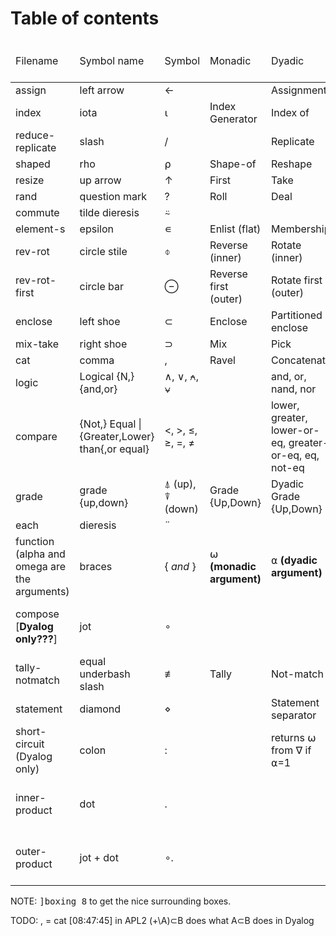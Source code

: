 <h1>Table of contents</h1>

<table>
  <thead>
    <tr>
      <td>Filename</td>
      <td>Symbol name</td>
      <td>Symbol</td>
      <td>Monadic</td>
      <td>Dyadic</td>
      <td>Operator <i>(higher-order)</i></td>
    </tr>
  </thead>
  <tbody>
    <tr>
      <td>assign</td>
      <td>left arrow</td>
      <td>←</td>
      <td></td>
      <td>Assignment</td>
      <td></td>
    </tr>
    <tr>
      <td>index</td>
      <td>iota</td>
      <td>⍳</td>
      <td>Index Generator</td>
      <td>Index of</td>
      <td></td>
    </tr>
    <tr>
      <td>reduce-replicate</td>
      <td>slash</td>
      <td>/</td>
      <td></td>
      <td>Replicate</td>
      <td>Reduce</td>
    </tr>
    <tr>
      <td>shaped</td>
      <td>rho</td>
      <td>⍴</td>
      <td>Shape-of</td>
      <td>Reshape</td>
      <td></td>
    </tr>
    <tr>
      <td>resize</td>
      <td>up arrow</td>
      <td>↑</td>
      <td>First</td>
      <td>Take</td>
      <td></td>
    </tr>
    <tr>
      <td>rand</td>
      <td>question mark</td>
      <td>?</td>
      <td>Roll</td>
      <td>Deal</td>
      <td></td>
    </tr>
    <tr>
      <td>commute</td>
      <td>tilde dieresis</td>
      <td>⍨</td>
      <td></td>
      <td></td>
      <td>Commute</td>
    </tr>
    <tr>
      <td>element-s</td>
      <td>epsilon</td>
      <td>∊</td>
      <td>Enlist (flat)</td>
      <td>Membership</td>
      <td></td>
    </tr>
    <tr>
      <td>rev-rot</td>
      <td>circle stile</td>
      <td>⌽</td>
      <td>Reverse (inner)</td>
      <td>Rotate (inner)</td>
      <td></td>
    </tr>
    <tr>
      <td>rev-rot-first</td>
      <td>circle bar</td>
      <td>⊖</td>
      <td>Reverse first (outer)</td>
      <td>Rotate first (outer)</td>
      <td></td>
    </tr>
    <tr>
      <td>enclose</td>
      <td>left shoe</td>
      <td>⊂</td>
      <td>Enclose</td>
      <td>Partitioned enclose</td>
      <td></td>
    </tr>
    <tr>
      <td>mix-take</td>
      <td>right shoe</td>
      <td>⊃</td>
      <td>Mix</td>
      <td>Pick</td>
      <td></td>
    </tr>
    <tr>
      <td>cat</td>
      <td>comma</td>
      <td>,</td>
      <td>Ravel</td>
      <td>Concatenate</td>
      <td></td>
    </tr>
    <tr>
      <td>logic</td>
      <td>Logical {N,}{and,or}</td>
      <td>∧, ∨, ⍲, ⍱</td>
      <td></td>
      <td>and, or, nand, nor</td>
      <td></td>
    </tr>
    <tr>
      <td>compare</td>
      <td>{Not,} Equal | {Greater,Lower} than{,or equal}</td>
      <td><, >, ≤, ≥, =, ≠</td>
      <td></td>
      <td>lower, greater, lower-or-eq, greater-or-eq, eq, not-eq</td>
      <td></td>
    </tr>
    <tr>
      <td>grade</td>
      <td>grade {up,down}</td>
      <td>⍋ (up), ⍒ (down)</td>
      <td>Grade {Up,Down}</td>
      <td>Dyadic Grade {Up,Down}</td>
      <td></td>
    </tr>
    <tr>
      <td>each</td>
      <td>dieresis</td>
      <td>¨</td>
      <td></td>
      <td></td>
      <td>Each</td>
    </tr>
    <tr>
      <td>function (alpha and omega are the arguments)</td>
      <td>braces</td>
      <td>{ <i>and</i> }</td>
      <td>⍵ <b>(monadic argument)</b></td>
      <td>⍺ <b>(dyadic argument)</b></td>
      <td>Function</td>
    </tr>
    <tr>
      <td>compose [<b>Dyalog only???</b>]</td>
      <td>jot</td>
      <td>∘</td>
      <td></td>
      <td></td>
      <td>Monadic compose (e.g.: ⍴∘⍴)</td>
    </tr>
    <tr>
      <td>tally-notmatch</td>
      <td>equal underbash slash</td>
      <td>≢</td>
      <td>Tally</td>
      <td>Not-match</td>
      <td></td>
    </tr>
    <tr>
      <td>statement</td>
      <td>diamond</td>
      <td>⋄</td>
      <td></td>
      <td>Statement separator</td>
      <td></td>
    </tr>
    <tr>
      <td>short-circuit (Dyalog only)</td>
      <td>colon</td>
      <td>:</td>
      <td></td>
      <td>returns ⍵ from ∇ if ⍺=1</td>
      <td></td>
    </tr>
    <tr>
      <td>inner-product</td>
      <td>dot</td>
      <td>.</td>
      <td></td>
      <td></td>
      <td>Inner product (e.g.: +.×)</td>
    </tr>
    <tr>
      <td>outer-product</td>
      <td>jot + dot</td>
      <td>∘.</td>
      <td></td>
      <td></td>
      <td>Outer product (e.g.: ∘.+)</td>
    </tr>
  </tbody>
</table>

NOTE:
<kbd>]boxing 8</kbd> to get the nice surrounding boxes.

TODO:
, = cat
[08:47:45]  <klg> in APL2 (+\A)⊂B does what A⊂B does in Dyalog

